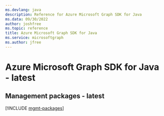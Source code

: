 ```yaml
---
ms.devlang: java
description: Reference for Azure Microsoft Graph SDK for Java
ms.data: 09/30/2022
author: joshfree
ms.topic: reference
title: Azure Microsoft Graph SDK for Java
ms.service: microsoftgraph
ms.author: jfree
---
```

# Azure Microsoft Graph SDK for Java - latest

## Management packages - latest
[!INCLUDE [mgmt-packages](microsoft-graph-mgmt-index.md)]